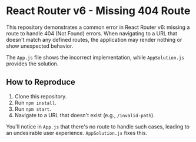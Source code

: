 # React Router v6 - Missing 404 Route
This repository demonstrates a common error in React Router v6:  missing a route to handle 404 (Not Found) errors.  When navigating to a URL that doesn't match any defined routes, the application may render nothing or show unexpected behavior.

The `App.js` file shows the incorrect implementation, while `AppSolution.js` provides the solution.

## How to Reproduce
1. Clone this repository.
2. Run `npm install`.
3. Run `npm start`.
4. Navigate to a URL that doesn't exist (e.g., `/invalid-path`).

You'll notice in `App.js` that there's no route to handle such cases, leading to an undesirable user experience.  `AppSolution.js` fixes this.